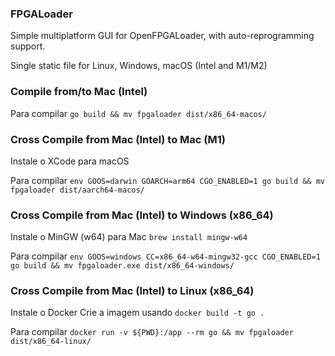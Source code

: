 ### FPGALoader

Simple multiplatform GUI for OpenFPGALoader, with auto-reprogramming support.

Single static file for Linux, Windows, macOS (Intel and M1/M2)

### Compile from/to Mac (Intel) 

Para compilar
```go build && mv fpgaloader dist/x86_64-macos/```

### Cross Compile from Mac (Intel) to Mac (M1)

Instale o XCode para macOS

Para compilar
```env GOOS=darwin GOARCH=arm64 CGO_ENABLED=1 go build && mv fpgaloader dist/aarch64-macos/```

### Cross Compile from Mac (Intel) to Windows (x86_64)

Instale o MinGW (w64) para Mac
```brew install mingw-w64```

Para compilar
```env GOOS=windows CC=x86_64-w64-mingw32-gcc CGO_ENABLED=1 go build && mv fpgaloader.exe dist/x86_64-windows/```

### Cross Compile from Mac (Intel) to Linux (x86_64)

Instale o Docker
Crie a imagem usando 
```docker build -t go .```

Para compilar
```docker run -v ${PWD}:/app --rm go && mv fpgaloader dist/x86_64-linux/```
